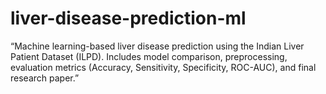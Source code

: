 # liver-disease-prediction-ml
“Machine learning-based liver disease prediction using the Indian Liver Patient Dataset (ILPD). Includes model comparison, preprocessing, evaluation metrics (Accuracy, Sensitivity, Specificity, ROC-AUC), and final research paper.”
